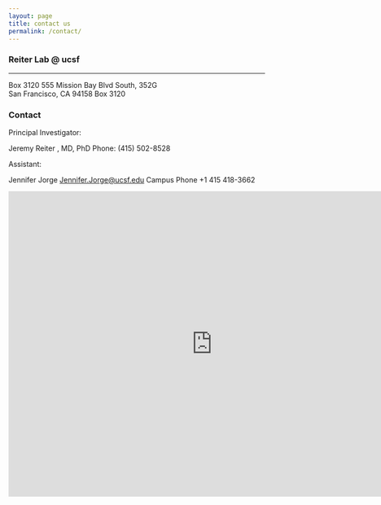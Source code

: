 ```yaml
---
layout: page
title: contact us
permalink: /contact/
---
```

### Reiter Lab @ ucsf

******

Box 3120
555 Mission Bay Blvd South, 352G<br>
San Francisco, CA 94158 Box 3120

### Contact

Principal Investigator:

Jeremy Reiter , MD, PhD
Phone: (415) 502-8528

Assistant:

Jennifer Jorge
Jennifer.Jorge@ucsf.edu
Campus Phone
+1 415 418-3662


<!-- Add Google Maps -->
<div class="google-maps">
<iframe src="https://www.google.com/maps/embed?pb=!1m18!1m12!1m3!1d3153.8521128081197!2d-122.39275668468254!3d37.770065679760286!2m3!1f0!2f0!3f0!3m2!1i1024!2i768!4f13.1!3m3!1m2!1s0x808f7fcff3a04a67%3A0x5710da4493f3bc70!2s555+Mission+Bay+Boulevard+South%2C+San+Francisco%2C+CA+94158!5e0!3m2!1sen!2sus!4v1537315011689" width="800" height="600" frameborder="0" style="border:0" allowfullscreen></iframe>
</div>

<!--
To use this code on your website, get a free API key from Google.
Read more at: https://www.w3schools.com/graphics/google_maps_basic.asp
-->
